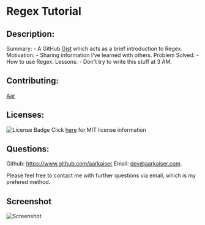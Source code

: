 # Regex Tutorial
          
## Description:

Summary: - A GitHub [Gist](http://gist.github.com) which acts as a brief introduction to Regex.
Motivation: - Sharing information I've learned with others.
Problem Solved: - How to use Regex.
Lessons: - Don't try to write this stuff at 3 AM.

## Contributing:

[Aar](https://www.github.com/aarkaiser)


## Licenses:

![License Badge](https://img.shields.io/badge/mit-license-blue)
Click [here](https://choosealicense.com/licenses/mit) for MIT license information

## Questions:

Github: https://www.github.com/aarkaiser
Email: dev@aarkaiser.com.

Please feel free to contact me with further questions via email, which is my prefered method.

## Screenshot
        
![Screenshot](https://raw.githubusercontent.com/AarKaiser/regex_tutorial/main/assets/images/screenshot.png)
